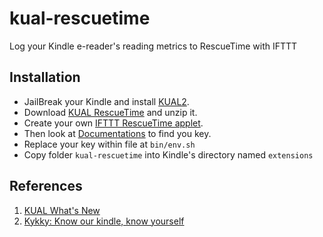 # kual-rescuetime
Log your Kindle e-reader's reading metrics to RescueTime with IFTTT

## Installation

- JailBreak your Kindle and install [KUAL2](https://www.mobileread.com/forums/showthread.php?t=203326).
- Download [KUAL RescueTime](https://github.com/jinntrance/kual-rescuetime/archive/master.zip) and unzip it.
- Create your own [IFTTT RescueTime applet](https://ifttt.com/applets/86337494d-log-kindle-reading-duration-to-rescuetime).
- Then look at [Documentations](https://ifttt.com/maker_webhooks) to find you key.
- Replace your key within file at `bin/env.sh`
- Copy folder `kual-rescuetime` into Kindle's directory named `extensions`


## References

1. [KUAL What's New](https://wiki.mobileread.com/wiki/KUAL_What%27s_New#Sample_json.menu_And_Template_Migration)
2. [Kykky: Know our kindle, know yourself](https://github.com/KangbingZhao/kykky)
